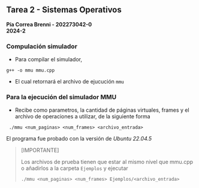 ## Tarea 2 - Sistemas Operativos
**Pía Correa Brenni - 202273042-0**\
**2024-2**

### Compulación simulador
- Para compilar el simulador, 

```
g++ -o mmu mmu.cpp
```

- El cual retornará el archivo de ejucución ```mmu```

### Para la ejecución del simulador MMU
- Recibe como parametros, la cantidad de páginas virtuales, frames y el archivo de operaciones a utilizar, de la siguiente forma

```
 ./mmu <num_paginas> <num_frames> <archivo_entrada>
```

El programa fue probado con la versión de _Ubuntu 22.04.5_

> [IMPORTANTE]
>
> Los archivos de prueba tienen que estar al mismo nivel que mmu.cpp o añadirlos a la carpeta ``Ejemplos`` y ejecutar
> ```
> ./mmu <num_paginas> <num_frames> Ejemplos/<archivo_entrada>
> ```